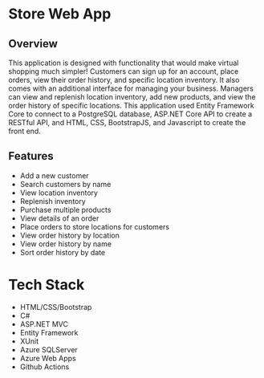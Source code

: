 # Store Web App

## Overview
This application is designed with functionality that would make virtual shopping much simpler! Customers can sign up for an account, place orders, view their order history, and specific location inventory. It also comes with an additional interface for managing your business. Managers can view and replenish location inventory, add new products, and view the order history of specific locations. This application used Entity Framework Core to connect to a PostgreSQL database, ASP.NET Core API to create a RESTful API, and HTML, CSS, BootstrapJS, and Javascript to create the front end.

## Features
  *	Add a new customer
  *	Search customers by name
  * View location inventory
  * Replenish inventory
  * Purchase multiple products
  *	View details of an order
  *	Place orders to store locations for customers
  * View order history by location
  *	View order history by name
  * Sort order history by date 
# Tech Stack
  *	HTML/CSS/Bootstrap
  * C#
  * ASP.NET MVC
  *	Entity Framework
  *	XUnit
  *	Azure SQLServer
  * Azure Web Apps
  *	Github Actions
